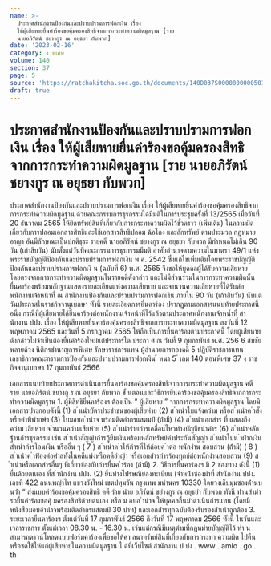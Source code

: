 ```yaml
---
name: >-
  ประกาศสำนักงานป้องกันและปราบปรามการฟอกเงิน เรื่อง
  ให้ผู้เสียหายยื่นคำร้องขอคุ้มครองสิทธิจากการกระทำความผิดมูลฐาน [ราย
  นายอภิรัตน์ ชยางกูร ณ อยุธยา กับพวก]
date: '2023-02-16'
category: ง พิเศษ
volume: 140
section: 37
page: 5
source: 'https://ratchakitcha.soc.go.th/documents/140D037S0000000000501.pdf'
draft: true
---
```


# ประกาศสำนักงานป้องกันและปราบปรามการฟอกเงิน เรื่อง ให้ผู้เสียหายยื่นคำร้องขอคุ้มครองสิทธิจากการกระทำความผิดมูลฐาน [ราย นายอภิรัตน์ ชยางกูร ณ อยุธยา กับพวก]

ประกาศสำนักงานป้องกันและปราบปรามการฟอกเงิน เรื่อง ให้ผู้เสียหายยื่นคำร้องขอคุ้มครองสิทธิจากการกระทำความผิดมูลฐาน ด้วยคณะกรรมการธุรกรรมได้มีมติในการประชุมครั้งที่ 13/2565 เมื่อวันที่ 20 ธันวาคม 2565 ให้ยึดทรัพย์สินที่เกี่ยวกับการกระทาความผิดไว้ชั่วคราว (เพิ่มเติม) ในความผิด เกี่ยวกับการปลอมเอกสารสิทธิและใช้เอกสารสิทธิปลอม ฉ้อโกง และลักทรัพย์ ตามประมวล กฎหมายอาญา อันมีลักษณะเป็นปกติธุระ รายคดี นายอภิรัตน์ ชยางกูร ณ อยุธยา กับพวก มีกำหนดไม่เกิน 90 วัน (เก้าสิบวัน) นับตั้งแต่วันที่คณะกรรมการธุรกรรมมีมติ อาศัยอำนาจตามความในมาตรา 49/1 แห่งพระราชบัญญัติป้องกันและปราบปรามการฟอกเงิน พ.ศ. 2542 ซึ่งแก้ไขเพิ่มเติมโดยพระราชบัญญัติป้องกันและปราบปรามการฟอกเงิ น (ฉบับที่ 6) พ.ศ. 2565 จึงขอให้บุคคลผู้ได้รับความเสียหายโดยตรงจากการกระทำความผิดมูลฐานในรายคดีดังกล่าว และไม่มีส่วนร่วมในการกระทาความผิดนั้น ยื่นคาร้องพร้อมหลักฐานแสดงรายละเอียดแห่งความเสียหาย และจานวนความเสียหายที่ได้รับต่อพนักงานเจ้าหน้าที่ ณ สานักงานป้องกันและปราบปรามการฟอกเงิน ภายใน 90 วัน (เก้าสิบวัน) นับแต่วันประกาศในราชกิจจานุเบกษา ทั้งนี้ รายละเอียดการยื่นคาร้อง ปรากฏตามเอกสารแนบท้ายประกาศนี้ อนึ่ง กรณีที่ผู้เสียหายได้ยื่นคาร้องต่อพนักงานเจ้าหน้าที่ไว้แล้วตามประกาศพนักงานเจ้าหน้ำที่ สานักงาน ปปง. เรื่อง ให้ผู้เสียหายยื่นคาร้องคุ้มครองสิทธิจากการกระทาความผิดมูลฐาน ลงวันที่ 12 พฤษภาคม 2565 และวันที่ 5 กรกฎาคม 2565 ให้ถือเป็นการยื่นคาร้องตามประกาศนี้ โดยผู้เสียหายดังกล่าวไม่จำเป็นต้องยื่นคำร้องใหม่แต่ประการใด ประกา ศ ณ วันที่ 9 กุมภาพันธ์ พ.ศ. 256 6 สมชัย พลายด้วง นิติกรชำนาญการพิเศษ รักษาราชการแทน ผู้อำนวยการกองคดี 5 ปฏิบัติราชการแทน เลขาธิการคณะกรรมการป้องกันและปราบปรามการฟอกเงิน ้ หนา 5 ่ เลม 140 ตอนพิเศษ 37 ง ราชกิจจานุเบกษา 17 กุมภาพันธ์ 2566

เอกสารแนบท้ายประกาศการดำเนินการยื่นคาร้องขอคุ้มครองสิทธิจากการกระทำความผิดมูลฐาน คดี ราย นายอภิรัตน์ ชยางกู ร ณ อยุธยา กับพวก ขั้ นตอนและวิธีการยื่นคาร้องขอคุ้มครองสิทธิจากการกระทำความผิดมูลฐาน 1. ผู้มีสิทธิยื่นคาร้องฯ ต้องเป็น “ ผู้เสียหาย ” จากการกระทาความผิดมูลฐาน โดยมีเอกสารประกอบดังนี้ (1) ส ําเนําบัตรประชําชนของผู้เสียหําย (2) ส ําเนําใบแจ้งควําม หรือส ําเนําค ําสั่งหรือคําพิพํากษํา (3) ใบมอบอ ํานําจ พร้อมติดอํากรแสตมป์ (ถ้ํามี) (4) ส ําเนําเอกสําร ที่ แสดงถึงควําม เสียหําย จ ํานวนควํามเสียหําย (5) ส ําเนํารํายกํารเคลื่อนไหวทํางบัญชีธนําคําร (6) ส ําเนําหลักฐํานกํารธุรกรรม เช่น ส ําเนําสัญญํากํารกู้ยืมเงินพร้อมหลักทรัพย์คําประกันสัญญํา ส ําเนําใบน ําฝํากเงิน สําเนํากํารโอนเงิน หรืออื่น ๆ ( 7 ) ส ําเนําค ําให้กํารที่ให้ถ้อยค ําต่อ พนักงําน สอบสวน (ถ้ํามี) ( 8 ) ส ําเนําค ําฟ้องต่อศําลทังในคดีแพ่งหรือคดีอําญํา หรือเอกสํารกํารร้องทุกข์ต่อพนักงํานสอบสวน (9) ส ําเนําหรือเอกสํารอื่นๆ ที่เกี่ยวข้องกับกํารยื่นค ําร้อง (ถ้ํามี) 2. วิธีการยื่นคาร้องฯ มี 2 ช่องทาง ดังนี้ (1) ยื่นด้วยตนเอง ที่ส ํานักงําน ปปง. (2) ยื่นทํางไปรษณีย์ลงทะเบียน (จ่ําหน้ําซองมําที่ สํานักงําน ปปง. เลขที่ 422 ถนนพญําไท แขวงวังใหม่ เขตปทุมวัน กรุงเทพ มหํานคร 10330 โดยวงเล็บมุมซองด้ํานบนว่ํา “ ส่งแบบคําร้องขอคุ้มครองสิทธิ คดี รําย นําย อภิรัตน์ ชยํางกูร ณ อยุธยํา กับพวก ทังนี ท่ํานสํามํารถยื่นคําร้องขอคุ้ มครองสิทธิด้วยตนเอง หรือ ม อบอ ํานําจ ให้บุคคลอื่นมําดําเนินกํารแทน (โดยมีหนังสือมอบอํานําจพร้อมติดอํากรแสตมป์ 30 บําท) และเอกสํารทุกฉบับต้องรับรองสําเนําถูกต้อง 3. ระยะเวลายื่นคาร้องฯ ตั้งแต่วันที่ 17 กุมภาพันธ์ 2566 ถึงวันที่ 17 พฤษภาคม 2566 ทั้งนี้ ในวันและเวลาราชการ ตั้งแต่เวลา 08.30 น. - 16.30 น. เว้นแต่กรณีมีเหตุตํามที่กฎหมํายบัญญัติไว้ ท่ำ นสามารถดาวน์โหลดแบบฟอร์มคาร้องเพื่อขอให้ศา ลนาทรัพย์สินที่เกี่ยวกับการกระทา ความผิด ไปคืนหรือชดใช้ให้แก่ผู้เสียหายในความผิดมูลฐาน ไ ด้ที่เว็บไซต์ สำนักงาน ป ปง . www . amlo . go . th
